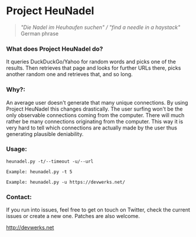 # Project HeuNadel
> *"Die Nadel im Heuhaufen suchen" / "find a needle in a haystack"*
> German phrase


### What does Project HeuNadel do?
It queries DuckDuckGo/Yahoo for random words and picks one of the results. 
Then retrieves that page and looks for further URLs there, picks another random one and retrieves that, and so long. 


### Why?:
An average user doesn't generate that many unique connections. By using Project HeuNadel this changes drastically. 
The user surfing won't be the only observable connections coming from the computer. 
There will much rather be many connections originating from the computer. 
This way it is very hard to tell which connections are actually made by the user thus generating plausible deniability.


### Usage:
```
heunadel.py -t/--timeout -u/--url

Example: heunadel.py -t 5

Example: heunadel.py -u https://devwerks.net/
```

### Contact:
If you run into issues, feel free to get on touch on Twitter, check the current issues or create a new one. 
Patches are also welcome.

http://devwerks.net
